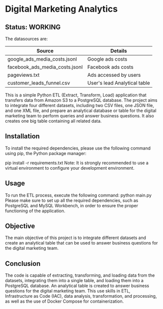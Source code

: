 # Digital Marketing Analytics

## Status: WORKING

The datasources are:

|    Source     |    Details    |
| ------------- | ------------- |
| google_ads_media_costs.jsonl	  | Google ads costs  |
| facebook_ads_media_costs.jsonl	  | Facebook ads costs  |
| pageviews.txt	| Ads accessed by users |
| customer_leads_funnel.csv	| User's lead Analytical table |

This is a simple Python ETL (Extract, Transform, Load) application that transfers data from Amazon S3 to a PostgreSQL database. The project aims to integrate four different datasets, including two CSV files, one JSON file, and one XML file, and prepare an analytical database or table for the digital marketing team to perform queries and answer business questions. It also creates one big table containing all related data.

## Installation
To install the required dependencies, please use the following command using pip, the Python package manager:

pip install -r requirements.txt
Note: It is strongly recommended to use a virtual environment to configure your development environment.

## Usage
To run the ETL process, execute the following command:
python main.py
Please make sure to set up all the required dependencies, such as PostgreSQL and MySQL Workbench, in order to ensure the proper functioning of the application.

## Objective
The main objective of this project is to integrate different datasets and create an analytical table that can be used to answer business questions for the digital marketing team.

## Conclusion

The code is capable of extracting, transforming, and loading data from the datasets, integrating them into a single table, and loading them into a PostgreSQL database. An analytical table is created to answer business questions for the digital marketing team. This use skills in ETL, Infrastructure as Code (IAC), data analysis, transformation, and processing, as well as the use of Docker Compose for containerization.
